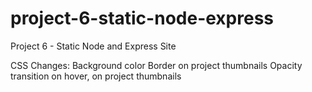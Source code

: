 # project-6-static-node-express
 Project 6 - Static Node and Express Site

CSS Changes:
    Background color
    Border on project thumbnails
    Opacity transition on hover, on project thumbnails